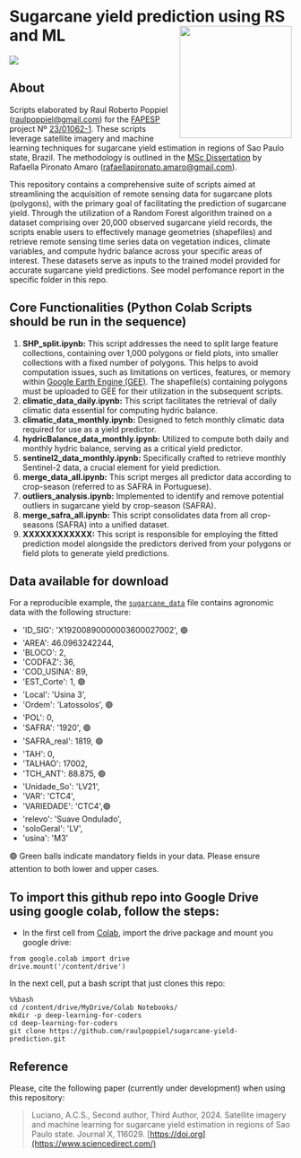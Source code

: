 # Sugarcane yield prediction using RS and ML <img align="right" width="200px" src="https://www.omex.com/wp-content/uploads/2020/10/Sugar-Cane-Harvest-1536x772.jpg"/>

<p align='left'>
  <a href="#"><img src="https://img.shields.io/badge/repo%20status-75%25%20ready-orange"></a>
  
  
## About
Scripts elaborated by Raul Roberto Poppiel (raulpoppiel@gmail.com) for the [FAPESP](https://fapesp.br/en) project Nº [23/01062-1](https://bv.fapesp.br/en/bolsas/207973/satellite-imagery-and-machine-learning-for-sugarcane-yield-estimation-in-regions-of-sao-paulo-state/). These scripts leverage satellite imagery and machine learning techniques for sugarcane yield estimation in regions of Sao Paulo state, Brazil. The methodology is outlined in the [MSc Dissertation](https://doi.org/10.11606/D.11.2023.tde-02102023-163947) by Rafaella Pironato Amaro ([rafaellapironato.amaro@gmail.com](rafaellapironato.amaro@gmail.com)).

This repository contains a comprehensive suite of scripts aimed at streamlining the acquisition of remote sensing data for sugarcane plots (polygons), with the primary goal of facilitating the prediction of sugarcane yield. Through the utilization of a Random Forest algorithm trained on a dataset comprising over 20,000 observed sugarcane yield records, the scripts enable users to effectively manage geometries (shapefiles) and retrieve remote sensing time series data on vegetation indices, climate variables, and compute hydric balance across your specific areas of interest. These datasets serve as inputs to the trained model provided for accurate sugarcane yield predictions. See model perfomance report in the specific folder in this repo. 

## Core Functionalities (Python Colab Scripts should be run in the sequence)
1) **SHP_split.ipynb:** This script addresses the need to split large feature collections, containing over 1,000 polygons or field plots, into smaller collections with a fixed number of polygons. This helps to avoid computation issues, such as limitations on vertices, features, or memory within [Google Earth Engine (GEE)](https://earthengine.google.com/). The shapefile(s) containing polygons must be uploaded to GEE for their utilization in the subsequent scripts.
2) **climatic_data_daily.ipynb:** This script facilitates the retrieval of daily climatic data essential for computing hydric balance.
3) **climatic_data_monthly.ipynb:** Designed to fetch monthly climatic data required for use as a yield predictor.
4) **hydricBalance_data_monthly.ipynb:** Utilized to compute both daily and monthly hydric balance, serving as a critical yield predictor.
5) **sentinel2_data_monthly.ipynb:** Specifically crafted to retrieve monthly Sentinel-2 data, a crucial element for yield prediction.
6) **merge_data_all.ipynb:** This script merges all predictor data according to crop-season (referred to as SAFRA in Portuguese).
7) **outliers_analysis.ipynb:** Implemented to identify and remove potential outliers in sugarcane yield by crop-season (SAFRA).
8) **merge_safra_all.ipynb:** This script consolidates data from all crop-seasons (SAFRA) into a unified dataset.
9) **XXXXXXXXXXXX:** This script is responsible for employing the fitted prediction model alongside the predictors derived from your polygons or field plots to generate yield predictions.

## Data available for download
For a reproducible example, the [`sugarcane_data`](https://github.com/raulpoppiel/sugarcane-yield-prediction/tree/main/01_SugarcaneYieldPrediction/01_input_data) file contains agronomic data with the following structure:
- 'ID_SIG': 'X19200890000003600027002', 🟢
- 'AREA': 46.0963242244,
- 'BLOCO': 2,
- 'CODFAZ': 36,
- 'COD_USINA': 89,
- 'EST_Corte': 1, 🟢
- 'Local': 'Usina 3',
- 'Ordem': 'Latossolos', 🟢
- 'POL': 0,
- 'SAFRA': '1920', 🟢
- 'SAFRA_real': 1819, 🟢
- 'TAH': 0,
- 'TALHAO': 17002,
- 'TCH_ANT': 88.875, 🟢
- 'Unidade_So': 'LV21',
- 'VAR': 'CTC4',
- 'VARIEDADE': 'CTC4',🟢
- 'relevo': 'Suave Ondulado',
- 'soloGeral': 'LV',
- 'usina': 'M3'

🟢 Green balls indicate mandatory fields in your data. Please ensure attention to both lower and upper cases. 

## To import this github repo into Google Drive using google colab, follow the steps:
* In the first cell from [Colab](https://colab.research.google.com/), import the drive package and mount you google drive:

```
from google.colab import drive
drive.mount('/content/drive')
```

In the next cell, put a bash script that just clones this repo:
```
%%bash
cd /content/drive/MyDrive/Colab Notebooks/
mkdir -p deep-learning-for-coders
cd deep-learning-for-coders
git clone https://github.com/raulpoppiel/sugarcane-yield-prediction.git
```
## Reference
Please, cite the following paper (currently under development) when using this repository:

> Luciano, A.C.S., Second author, Third Author, 2024. Satellite imagery and machine learning for sugarcane yield estimation in regions of Sao Paulo state. Journal X, 116029. [https://doi.org](https://www.sciencedirect.com/)
